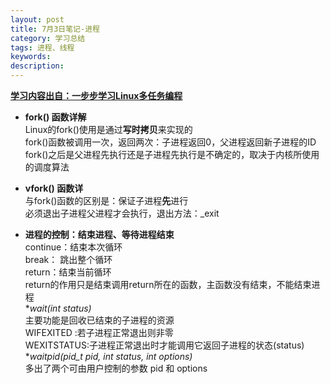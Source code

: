 ```yaml
---
layout: post
title: 7月3日笔记-进程
category: 学习总结
tags: 进程、线程
keywords: 
description:
---
```

[**学习内容出自：一步步学习Linux多任务编程**](http://blog.csdn.net/tennysonsky/article/details/45847551)  

- **fork() 函数详解**  
 Linux的fork()使用是通过**写时拷贝**来实现的  
 fork()函数被调用一次，返回两次：子进程返回0，父进程返回新子进程的ID  
 fork()之后是父进程先执行还是子进程先执行是不确定的，取决于内核所使用的调度算法  
 
- **vfork() 函数详**  
 与fork()函数的区别是：保证子进程**先**进行  
 必须退出子进程父进程才会执行，退出方法：_exit  
 
- **进程的控制：结束进程、等待进程结束**  
continue：结束本次循环  
break： 跳出整个循环  
return：结束当前循环  
return的作用只是结束调用return所在的函数，主函数没有结束，不能结束进程  
**wait(int *status)**  
主要功能是回收已结束的子进程的资源  
WIFEXITED :若子进程正常退出则非零  
WEXITSTATUS:子进程正常退出时才能调用它返回子进程的状态(status)  
**waitpid(pid_t pid, int *status, int options)**  
多出了两个可由用户控制的参数 pid 和 options  

 

